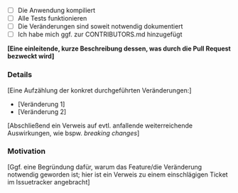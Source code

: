 ﻿<!-- CHECKLISTE --> 
<!-- Bitte vor dem Erstellen der Pull Request erledigen -->
- [ ] Die Anwendung kompiliert
- [ ] Alle Tests funktionieren
- [ ] Die Veränderungen sind soweit notwendig dokumentiert
- [ ] Ich habe mich ggf. zur CONTRIBUTORS.md hinzugefügt

**[Eine einleitende, kurze Beschreibung dessen, was durch die Pull Request bezweckt wird]**

### Details
[Eine Aufzählung der konkret durchgeführten Veränderungen:]
- [Veränderung 1]
- [Veränderung 2]

[Abschließend ein Verweis auf evtl. anfallende weiterreichende Auswirkungen, wie bspw. _breaking changes_]

### Motivation
[Ggf. eine Begründung dafür, warum das Feature/die Veränderung notwendig geworden ist; hier ist ein Verweis zu einem einschlägigen Ticket im Issuetracker angebracht]